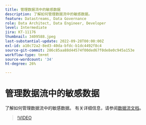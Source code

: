 ```yaml
---
title: 管理数据流中的敏感数据
description: 了解如何管理数据流中的敏感数据。
feature: Datastreams, Data Governance
role: Data Architect, Data Engineer, Developer
level: Intermediate
jira: KT-11176
thumbnail: 3409588.jpeg
last-substantial-update: 2022-09-28T00:00:00Z
exl-id: a10c72a2-8ed3-40da-bfdc-b1dc4492f8c4
source-git-commit: 286c85aa88d44574f00ded67f0de8e0c945a153e
workflow-type: tm+mt
source-wordcount: '34'
ht-degree: 26%

---
```


# 管理数据流中的敏感数据

了解如何管理数据流中的敏感数据。  有关详细信息，请参阅[数据流文档](https://experienceleague.adobe.com/docs/experience-platform/edge/datastreams/overview.html?lang=zh-Hans)。

>[!VIDEO](https://video.tv.adobe.com/v/3413100/?learn=on&enablevpops&captions=chi_hans)
